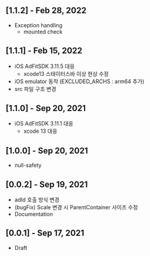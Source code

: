 ## [1.1.2] - Feb 28, 2022
* Exception handling
  - mounted check

## [1.1.1] - Feb 15, 2022
* iOS AdFitSDK 3.11.5 대응
  - xcode13 스테이터스바 이상 현상 수정
* iOS emulator 동작 (EXCLUDED_ARCHS : arm64 추가)
* src 파일 구조 변경
  
## [1.1.0] - Sep 20, 2021
* iOS AdFitSDK 3.11.1 대응
  - xcode 13 대응

## [1.0.0] - Sep 20, 2021
* null-safety

## [0.0.2] - Sep 19, 2021
* adId 호출 방식 변경
* (bugFix) Scale 변경 시 ParentContainer 사이즈 수정
* Documentation

## [0.0.1] - Sep 17, 2021
* Draft